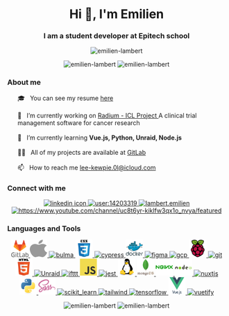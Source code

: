 <!-- ```html -->
<h1 align="center">Hi 👋, I'm Emilien</h1>
<h3 align="center">I am a student developer at Epitech school</h3>

<!-- ```html -->
<p align="center">
  <img
    src="https://komarev.com/ghpvc/?username=emilien-lambert&label=Profile%20views&color=0e75b6&style=flat"
    alt="emilien-lambert"
  />
</p>
<!-- ``` -->
<!-- ```html -->
<div align="center">
  <img
    src="https://github-readme-stats-mocha-ten-50.vercel.app/api?username=emilien-lambert&show_icons=true&locale=en&count_private=true&theme=dracula"
    alt="emilien-lambert"
  />
  <img
    src="https://github-profile-trophy.vercel.app/?username=emilien-lambert&column=3&theme=dracula&margin-w=5&margin-h=5"
    alt="emilien-lambert"
  />
</div>
<!-- ``` -->

<!-- ```html -->
<h3 align="left">About me</h3>
<ul style="list-style-type: none">
  <li>
    <span>
      🎓   You can see my resume
      <a href="https://cv.emilien-lambert.com/" target="_blank"> here </a>
    </span>
  </li>
  <br />
  <li>
    <span>
      🔭   I’m currently working on
      <a href="https://radium-recherche.com/" target="_blank">
        Radium - ICL Project
      </a>
      A clinical trial management software for cancer research
    </span>
  </li>
  <br />
  <li>
    <span>
      🌱   I’m currently learning
      <strong>Vue.js, Python, Unraid, Node.js</strong>
    </span>
  </li>
  <br />
  <li>
    <span>
      👨‍💻   All of my projects are available at
      <a href="https://gitlab.com/Emilien-Lambert" target="_blank"> GitLab </a>
    </span>
  </li>
  <br />
  <li>
    <span>
      📫   How to reach me
      <a itemprop="email" href="mailto:lee-kewpie.0l@icloud.com"
        >lee-kewpie.0l@icloud.com</a
      >
    </span>
  </li>
  <!-- <br />
  <li>
    <span>
      🎮   You think you can beat me at
      <a href="https://game.emilien-lambert.com" target="_blank"
        >retro gaming</a
      >?
    </span>
  </li> -->
</ul>
<!-- ``` -->

<!-- ```html -->
<h3 align="left">Connect with me</h3>
<p align="center">
  <a href="https://linkedin.com/in/emilien-lambert" target="_blank">
    <img
      src="https://raw.githubusercontent.com/rahuldkjain/github-profile-readme-generator/master/src/images/icons/Social/linked-in-alt.svg"
      alt="linkedin icon"
      height="30"
      width="40"
    />
  </a>
  <a href="https://stackoverflow.com/users/user:14203319" target="_blank">
    <img
      src="https://raw.githubusercontent.com/rahuldkjain/github-profile-readme-generator/master/src/images/icons/Social/stack-overflow.svg"
      alt="user:14203319"
      height="30"
      width="40"
    />
  </a>
  <a href="https://instagram.com/lambert.emilien" target="_blank">
    <img
      src="https://raw.githubusercontent.com/rahuldkjain/github-profile-readme-generator/master/src/images/icons/Social/instagram.svg"
      alt="lambert.emilien"
      height="30"
      width="40"
    />
  </a>
  <a
    href="https://www.youtube.com/c/https://www.youtube.com/channel/uc8t6yr-kiklfw3qx1o_nvya/featured"
    target="_blank"
  >
    <img
      src="https://raw.githubusercontent.com/rahuldkjain/github-profile-readme-generator/master/src/images/icons/Social/youtube.svg"
      alt="https://www.youtube.com/channel/uc8t6yr-kiklfw3qx1o_nvya/featured"
      height="30"
      width="40"
    />
  </a>
</p>
<!-- ``` -->

<!-- ```html -->
<h3 align="left">Languages and Tools</h3>
<p align="center">
  <a href="https://gitlab.com/" target="_blank" rel="noreferrer">
    <img src="./icons/gitlab.svg" alt="gitlab" width="40" height="40" />
  </a>
  <a href="https://apple.com/" target="_blank" rel="noreferrer">
    <img src="./icons/apple.svg" alt="apple" width="40" height="40" />
  </a>
  <a href="https://bulma.io/" target="_blank" rel="noreferrer">
    <img
      src="https://raw.githubusercontent.com/gilbarbara/logos/804dc257b59e144eaca5bc6ffd16949752c6f789/logos/bulma.svg"
      alt="bulma"
      width="40"
      height="40"
    />
  </a>
  <a href="https://www.w3schools.com/css/" target="_blank" rel="noreferrer">
    <img
      src="https://raw.githubusercontent.com/devicons/devicon/master/icons/css3/css3-original-wordmark.svg"
      alt="css3"
      width="40"
      height="40"
    />
  </a>
  <a href="https://www.cypress.io" target="_blank" rel="noreferrer">
    <img
      src="https://raw.githubusercontent.com/simple-icons/simple-icons/6e46ec1fc23b60c8fd0d2f2ff46db82e16dbd75f/icons/cypress.svg"
      alt="cypress"
      width="40"
      height="40"
    />
  </a>
  <a href="https://www.docker.com/" target="_blank" rel="noreferrer">
    <img
      src="https://raw.githubusercontent.com/devicons/devicon/master/icons/docker/docker-original-wordmark.svg"
      alt="docker"
      width="40"
      height="40"
    />
  </a>
  <a href="https://www.figma.com/" target="_blank" rel="noreferrer">
    <img
      src="https://www.vectorlogo.zone/logos/figma/figma-icon.svg"
      alt="figma"
      width="40"
      height="40"
    />
  </a>
  <a href="https://cloud.google.com" target="_blank" rel="noreferrer">
    <img
      src="https://www.vectorlogo.zone/logos/google_cloud/google_cloud-icon.svg"
      alt="gcp"
      width="40"
      height="40"
    />
  </a>
  <a href="https://www.raspberrypi.org" target="_blank" rel="noreferrer">
    <img
      src="./icons/raspberrypi.svg"
      alt="raspberrypi"
      width="40"
      height="40"
    />
  </a>
  <a href="https://git-scm.com/" target="_blank" rel="noreferrer">
    <img
      src="https://www.vectorlogo.zone/logos/git-scm/git-scm-icon.svg"
      alt="git"
      width="40"
      height="40"
    />
  </a>
  <a href="https://www.w3.org/html/" target="_blank" rel="noreferrer">
    <img
      src="https://raw.githubusercontent.com/devicons/devicon/master/icons/html5/html5-original-wordmark.svg"
      alt="html5"
      width="40"
      height="40"
    />
  </a>
  <a href="https://www.unraid.net" target="_blank" rel="noreferrer">
    <img
      src="https://styles.redditmedia.com/t5_2sn94/styles/communityIcon_dvuyt8m6z9y41.png?width=256&s=68c8955c01a2b2284730775ff26cf17a06352655"
      alt="Unraid"
      width="40"
      height="40"
    />
  </a>
  <a href="https://ifttt.com/" target="_blank" rel="noreferrer">
    <img
      src="https://www.vectorlogo.zone/logos/ifttt/ifttt-ar21.svg"
      alt="ifttt"
      width="40"
      height="40"
    />
  </a>
  <a
    href="https://developer.mozilla.org/en-US/docs/Web/JavaScript"
    target="_blank"
    rel="noreferrer"
  >
    <img
      src="https://raw.githubusercontent.com/devicons/devicon/master/icons/javascript/javascript-original.svg"
      alt="javascript"
      width="40"
      height="40"
    />
  </a>
  <a href="https://jestjs.io" target="_blank" rel="noreferrer">
    <img
      src="https://www.vectorlogo.zone/logos/jestjsio/jestjsio-icon.svg"
      alt="jest"
      width="40"
      height="40"
    />
  </a>
  <a href="https://www.linux.org/" target="_blank" rel="noreferrer">
    <img
      src="https://raw.githubusercontent.com/devicons/devicon/master/icons/linux/linux-original.svg"
      alt="linux"
      width="40"
      height="40"
    />
  </a>
  <a href="https://www.mongodb.com/" target="_blank" rel="noreferrer">
    <img
      src="https://raw.githubusercontent.com/devicons/devicon/master/icons/mongodb/mongodb-original-wordmark.svg"
      alt="mongodb"
      width="40"
      height="40"
    />
  </a>
  <a href="https://www.nginx.com" target="_blank" rel="noreferrer">
    <img
      src="https://raw.githubusercontent.com/devicons/devicon/master/icons/nginx/nginx-original.svg"
      alt="nginx"
      width="40"
      height="40"
    />
  </a>
  <a href="https://nodejs.org" target="_blank" rel="noreferrer">
    <img
      src="https://raw.githubusercontent.com/devicons/devicon/master/icons/nodejs/nodejs-original-wordmark.svg"
      alt="nodejs"
      width="40"
      height="40"
    />
  </a>
  <a href="https://nuxtjs.org/" target="_blank" rel="noreferrer">
    <img
      src="https://www.vectorlogo.zone/logos/nuxtjs/nuxtjs-icon.svg"
      alt="nuxtjs"
      width="40"
      height="40"
    />
  </a>
  <a href="https://www.python.org" target="_blank" rel="noreferrer">
    <img
      src="https://raw.githubusercontent.com/devicons/devicon/master/icons/python/python-original.svg"
      alt="python"
      width="40"
      height="40"
    />
  </a>
  <a href="https://sass-lang.com" target="_blank" rel="noreferrer">
    <img
      src="https://raw.githubusercontent.com/devicons/devicon/master/icons/sass/sass-original.svg"
      alt="sass"
      width="40"
      height="40"
    />
  </a>
  <a href="https://scikit-learn.org/" target="_blank" rel="noreferrer">
    <img
      src="https://upload.wikimedia.org/wikipedia/commons/0/05/Scikit_learn_logo_small.svg"
      alt="scikit_learn"
      width="40"
      height="40"
    />
  </a>
  <a href="https://tailwindcss.com/" target="_blank" rel="noreferrer">
    <img
      src="https://www.vectorlogo.zone/logos/tailwindcss/tailwindcss-icon.svg"
      alt="tailwind"
      width="40"
      height="40"
    />
  </a>
  <a href="https://www.tensorflow.org" target="_blank" rel="noreferrer">
    <img
      src="https://www.vectorlogo.zone/logos/tensorflow/tensorflow-icon.svg"
      alt="tensorflow"
      width="40"
      height="40"
    />
  </a>
  <a href="https://vuejs.org/" target="_blank" rel="noreferrer">
    <img
      src="https://raw.githubusercontent.com/devicons/devicon/master/icons/vuejs/vuejs-original-wordmark.svg"
      alt="vuejs"
      width="40"
      height="40"
    />
  </a>
  <a href="https://vuetifyjs.com/en/" target="_blank" rel="noreferrer">
    <img
      src="https://bestofjs.org/logos/vuetify.svg"
      alt="vuetify"
      width="40"
      height="40"
    />
  </a>
</p>
<!-- ``` -->

<!-- ```html -->
<div align="center">
  <img
    src="https://github-readme-stats.vercel.app/api/pin/top-langs?username=emilien-lambert&show_icons=true&count_private=true&locale=en&layout=compact&langs_count=8&theme=dracula&hide=Jupyter Notebook,PHP"
    alt="emilien-lambert"
  />
  <img
    src="https://github-readme-streak-stats.herokuapp.com/?user=emilien-lambert&count_private=true&theme=dracula"
    alt="emilien-lambert"
  />
</div>
<!-- ``` -->

